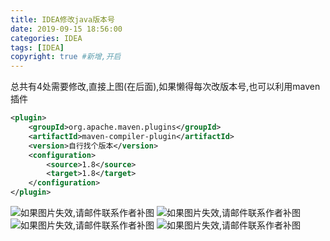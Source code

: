 ```yaml
---
title: IDEA修改java版本号
date: 2019-09-15 18:56:00
categories: IDEA
tags: [IDEA]
copyright: true #新增,开启
---
```



总共有4处需要修改,直接上图(在后面),如果懒得每次改版本号,也可以利用maven插件
<!--more-->
```xml
<plugin>
    <groupId>org.apache.maven.plugins</groupId>
    <artifactId>maven-compiler-plugin</artifactId>
    <version>自行找个版本</version>
    <configuration>
        <source>1.8</source>
        <target>1.8</target>
    </configuration>
</plugin>
```
![如果图片失效,请邮件联系作者补图](修改jdk版本01.png)
![如果图片失效,请邮件联系作者补图](修改jdk版本02.png)
![如果图片失效,请邮件联系作者补图](修改jdk版本03.png)
![如果图片失效,请邮件联系作者补图](修改jdk版本04.png)

